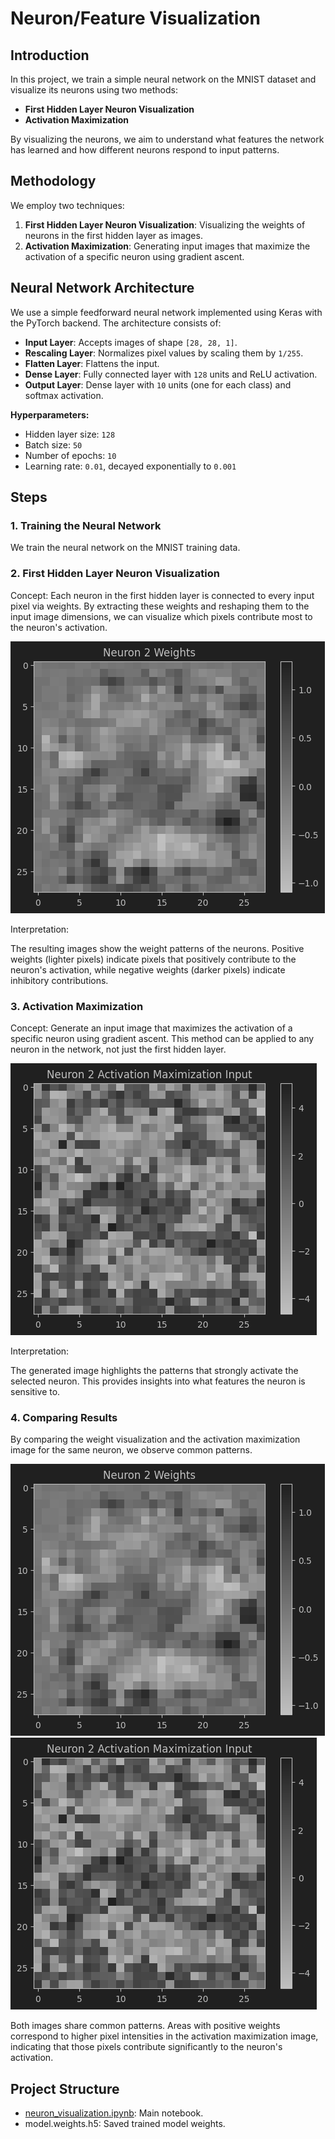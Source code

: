 # Neuron/Feature Visualization

## Introduction

In this project, we train a simple neural network on the MNIST dataset and visualize its neurons using two methods:

- **First Hidden Layer Neuron Visualization**
- **Activation Maximization**

By visualizing the neurons, we aim to understand what features the network has learned and how different neurons respond to input patterns.

## Methodology

We employ two techniques:

1. **First Hidden Layer Neuron Visualization**: Visualizing the weights of neurons in the first hidden layer as images.
2. **Activation Maximization**: Generating input images that maximize the activation of a specific neuron using gradient ascent.

## Neural Network Architecture

We use a simple feedforward neural network implemented using Keras with the PyTorch backend. The architecture consists of:

- **Input Layer**: Accepts images of shape `[28, 28, 1]`.
- **Rescaling Layer**: Normalizes pixel values by scaling them by `1/255`.
- **Flatten Layer**: Flattens the input.
- **Dense Layer**: Fully connected layer with `128` units and ReLU activation.
- **Output Layer**: Dense layer with `10` units (one for each class) and softmax activation.

**Hyperparameters:**

- Hidden layer size: `128`
- Batch size: `50`
- Number of epochs: `10`
- Learning rate: `0.01`, decayed exponentially to `0.001`

## Steps

### 1. Training the Neural Network

We train the neural network on the MNIST training data.

### 2. First Hidden Layer Neuron Visualization

Concept: Each neuron in the first hidden layer is connected to every input pixel via weights. By extracting these weights and reshaping them to the input image dimensions, we can visualize which pixels contribute most to the neuron's activation.

![](img/neuron_2_weights.png)

Interpretation:

The resulting images show the weight patterns of the neurons. Positive weights (lighter pixels) indicate pixels that positively contribute to the neuron's activation, while negative weights (darker pixels) indicate inhibitory contributions.

### 3. Activation Maximization

Concept: Generate an input image that maximizes the activation of a specific neuron using gradient ascent. This method can be applied to any neuron in the network, not just the first hidden layer.

![](img/neuron_2_max_activation_input.png)

Interpretation:

The generated image highlights the patterns that strongly activate the selected neuron. This provides insights into what features the neuron is sensitive to.

### 4. Comparing Results

By comparing the weight visualization and the activation maximization image for the same neuron, we observe common patterns.

![](img/neuron_2_weights.png)
![](img/neuron_2_max_activation_input.png)

Both images share common patterns. Areas with positive weights correspond to higher pixel intensities in the activation maximization image, indicating that those pixels contribute significantly to the neuron's activation.

## Project Structure
- [neuron_visualization.ipynb](neuron_visualization.ipynb): Main notebook.
- model.weights.h5: Saved trained model weights.